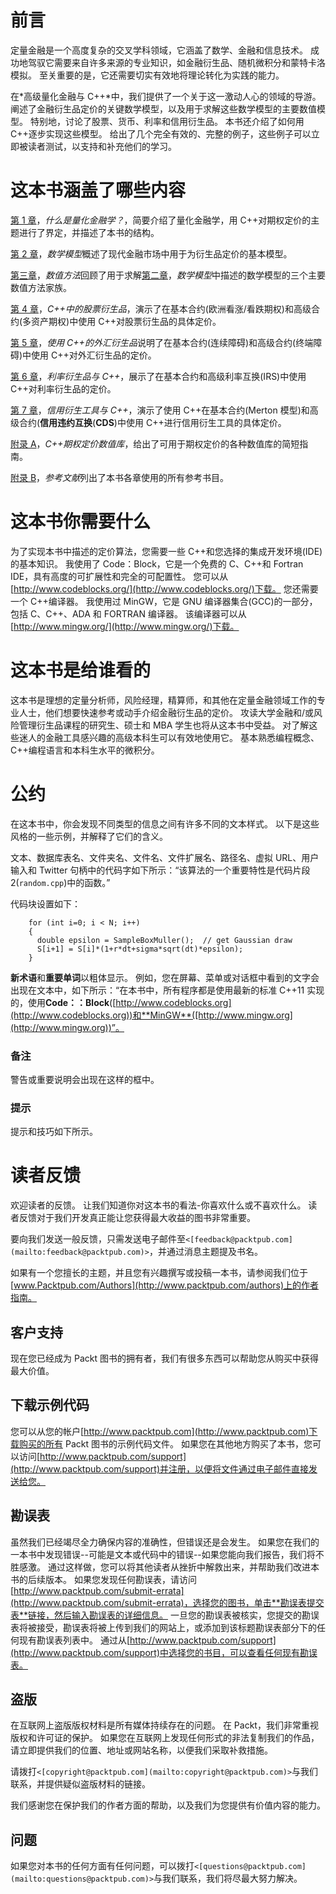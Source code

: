 # 前言

定量金融是一个高度复杂的交叉学科领域，它涵盖了数学、金融和信息技术。 成功地驾驭它需要来自许多来源的专业知识，如金融衍生品、随机微积分和蒙特卡洛模拟。 至关重要的是，它还需要切实有效地将理论转化为实践的能力。

在*高级量化金融与 C++*中，我们提供了一个关于这一激动人心的领域的导游。 阐述了金融衍生品定价的关键数学模型，以及用于求解这些数学模型的主要数值模型。 特别地，讨论了股票、货币、利率和信用衍生品。 本书还介绍了如何用 C++逐步实现这些模型。 给出了几个完全有效的、完整的例子，这些例子可以立即被读者测试，以支持和补充他们的学习。

# 这本书涵盖了哪些内容

[第 1 章](1.html#DB7S2-f9cfc61bea324a5db85ec5ea1673cdfd "Chapter 1. What is Quantitative Finance?")，*什么是量化金融学？*，简要介绍了量化金融学，用 C++对期权定价的主题进行了界定，并描述了本书的结构。

[第 2 章](2.html#I3QM2-f9cfc61bea324a5db85ec5ea1673cdfd "Chapter 2. Mathematical Models")，*数学模型*概述了现代金融市场中用于为衍生品定价的基本模型。

[第三章](3.html#MSDG2-f9cfc61bea324a5db85ec5ea1673cdfd "Chapter 3. Numerical Methods")，*数值方法*回顾了用于求解[第二章](2.html#I3QM2-f9cfc61bea324a5db85ec5ea1673cdfd "Chapter 2. Mathematical Models")，*数学模型*中描述的数学模型的三个主要数值方法家族。

[第 4 章](4.html#QMFO2-f9cfc61bea324a5db85ec5ea1673cdfd "Chapter 4. Equity Derivatives in C++")，*C++中的股票衍生品*，演示了在基本合约(欧洲看涨/看跌期权)和高级合约(多资产期权)中使用 C++对股票衍生品的具体定价。

[第 5 章](5.html#TI1E2-f9cfc61bea324a5db85ec5ea1673cdfd "Chapter 5. Foreign Exchange Derivatives with C++")，*使用 C++的外汇衍生品*说明了在基本合约(连续障碍)和高级合约(终端障碍)中使用 C++对外汇衍生品的定价。

[第 6 章](6.html#10DJ42-f9cfc61bea324a5db85ec5ea1673cdfd "Chapter 6. Interest Rate Derivatives with C++")，*利率衍生品与 C++*，展示了在基本合约和高级利率互换(IRS)中使用 C++对利率衍生品的定价。

[第 7 章](7.html#1394Q2-f9cfc61bea324a5db85ec5ea1673cdfd "Chapter 7. Credit Derivatives with C++")，*信用衍生工具与 C++*，演示了使用 C++在基本合约(Merton 模型)和高级合约(**信用违约互换**(**CDS**)中使用 C++进行信用衍生工具的具体定价。

[附录 A](8.html#164MG1-f9cfc61bea324a5db85ec5ea1673cdfd "Appendix A. C++ Numerical Libraries for Option Pricing")，*C++期权定价数值库*，给出了可用于期权定价的各种数值库的简短指南。

[附录 B](9.html#1AT9A1-f9cfc61bea324a5db85ec5ea1673cdfd "Appendix B. References")，*参考文献*列出了本书各章使用的所有参考书目。

# 这本书你需要什么

为了实现本书中描述的定价算法，您需要一些 C++和您选择的集成开发环境(IDE)的基本知识。 我使用了 Code：Block，它是一个免费的 C、C++和 Fortran IDE，具有高度的可扩展性和完全的可配置性。 您可以从[http://www.codeblocks.org/](http://www.codeblocks.org/)下载。 您还需要一个 C++编译器。 我使用过 MinGW，它是 GNU 编译器集合(GCC)的一部分，包括 C、C++、ADA 和 FORTRAN 编译器。 该编译器可以从[http://www.mingw.org/](http://www.mingw.org/)下载。

# 这本书是给谁看的

这本书是理想的定量分析师，风险经理，精算师，和其他在定量金融领域工作的专业人士，他们想要快速参考或动手介绍金融衍生品的定价。 攻读大学金融和/或风险管理衍生品课程的研究生、硕士和 MBA 学生也将从这本书中受益。 对了解这些迷人的金融工具感兴趣的高级本科生可以有效地使用它。 基本熟悉编程概念、C++编程语言和本科生水平的微积分。

# 公约

在这本书中，你会发现不同类型的信息之间有许多不同的文本样式。 以下是这些风格的一些示例，并解释了它们的含义。

文本、数据库表名、文件夹名、文件名、文件扩展名、路径名、虚拟 URL、用户输入和 Twitter 句柄中的代码字如下所示：“该算法的一个重要特性是代码片段 2(`random.cpp`)中的函数。”

代码块设置如下：

```
    for (int i=0; i < N; i++)
    {
      double epsilon = SampleBoxMuller();  // get Gaussian draw
      S[i+1] = S[i]*(1+r*dt+sigma*sqrt(dt)*epsilon);
    }
```

**新术语**和**重要单词**以粗体显示。 例如，您在屏幕、菜单或对话框中看到的文字会出现在文本中，如下所示：“在本书中，所有程序都是使用最新的标准 C++11 实现的，使用**Code：：Block**([http://www.codeblocks.org](http://www.codeblocks.org))和**MinGW**([http://www.mingw.org](http://www.mingw.org))”。

### 备注

警告或重要说明会出现在这样的框中。

### 提示

提示和技巧如下所示。

# 读者反馈

欢迎读者的反馈。 让我们知道你对这本书的看法-你喜欢什么或不喜欢什么。 读者反馈对于我们开发真正能让您获得最大收益的图书非常重要。

要向我们发送一般反馈，只需发送电子邮件至`<[feedback@packtpub.com](mailto:feedback@packtpub.com)>`，并通过消息主题提及书名。

如果有一个您擅长的主题，并且您有兴趣撰写或投稿一本书，请参阅我们位于[www.Packtpub.com/Authors](http://www.packtpub.com/authors)上的作者指南。

## 客户支持

现在您已经成为 Packt 图书的拥有者，我们有很多东西可以帮助您从购买中获得最大价值。

## 下载示例代码

您可以从您的帐户[http://www.packtpub.com](http://www.packtpub.com)下载购买的所有 Packt 图书的示例代码文件。 如果您在其他地方购买了本书，您可以访问[http://www.packtpub.com/support](http://www.packtpub.com/support)并注册，以便将文件通过电子邮件直接发送给您。

## 勘误表

虽然我们已经竭尽全力确保内容的准确性，但错误还是会发生。 如果您在我们的一本书中发现错误--可能是文本或代码中的错误--如果您能向我们报告，我们将不胜感激。 通过这样做，您可以将其他读者从挫折中解救出来，并帮助我们改进本书的后续版本。 如果您发现任何勘误表，请访问[http://www.packtpub.com/submit-errata](http://www.packtpub.com/submit-errata)，选择您的图书，单击**勘误表提交表**链接，然后输入勘误表的详细信息。 一旦您的勘误表被核实，您提交的勘误表将被接受，勘误表将被上传到我们的网站上，或添加到该标题勘误表部分下的任何现有勘误表列表中。 通过从[http://www.packtpub.com/support](http://www.packtpub.com/support)中选择您的书目，可以查看任何现有勘误表。

## 盗版

在互联网上盗版版权材料是所有媒体持续存在的问题。 在 Packt，我们非常重视版权和许可证的保护。 如果您在互联网上发现任何形式的非法复制我们的作品，请立即提供我们的位置、地址或网站名称，以便我们采取补救措施。

请拨打`<[copyright@packtpub.com](mailto:copyright@packtpub.com)>`与我们联系，并提供疑似盗版材料的链接。

我们感谢您在保护我们的作者方面的帮助，以及我们为您提供有价值内容的能力。

## 问题

如果您对本书的任何方面有任何问题，可以拨打`<[questions@packtpub.com](mailto:questions@packtpub.com)>`与我们联系，我们将尽最大努力解决。